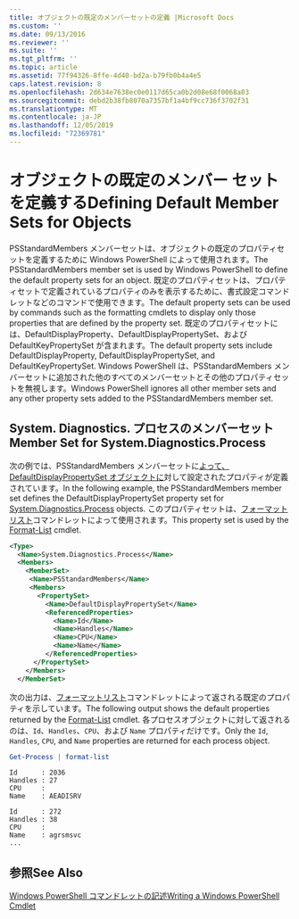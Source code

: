 ```yaml
---
title: オブジェクトの既定のメンバーセットの定義 |Microsoft Docs
ms.custom: ''
ms.date: 09/13/2016
ms.reviewer: ''
ms.suite: ''
ms.tgt_pltfrm: ''
ms.topic: article
ms.assetid: 77f94326-8ffe-4d40-bd2a-b79fb0b4a4e5
caps.latest.revision: 8
ms.openlocfilehash: 2d634e7638ec0e0117d65ca0b2d08e68f0068a03
ms.sourcegitcommit: debd2b38fb8070a7357bf1a4bf9cc736f3702f31
ms.translationtype: MT
ms.contentlocale: ja-JP
ms.lasthandoff: 12/05/2019
ms.locfileid: "72369781"
---
```

# <a name="defining-default-member-sets-for-objects"></a><span data-ttu-id="80f19-102">オブジェクトの既定のメンバー セットを定義する</span><span class="sxs-lookup"><span data-stu-id="80f19-102">Defining Default Member Sets for Objects</span></span>

<span data-ttu-id="80f19-103">PSStandardMembers メンバーセットは、オブジェクトの既定のプロパティセットを定義するために Windows PowerShell によって使用されます。</span><span class="sxs-lookup"><span data-stu-id="80f19-103">The PSStandardMembers member set is used by Windows PowerShell to define the default property sets for an object.</span></span> <span data-ttu-id="80f19-104">既定のプロパティセットは、プロパティセットで定義されているプロパティのみを表示するために、書式設定コマンドレットなどのコマンドで使用できます。</span><span class="sxs-lookup"><span data-stu-id="80f19-104">The default property sets can be used by commands such as the formatting cmdlets to display only those properties that are defined by the property set.</span></span> <span data-ttu-id="80f19-105">既定のプロパティセットには、DefaultDisplayProperty、DefaultDisplayPropertySet、および DefaultKeyPropertySet が含まれます。</span><span class="sxs-lookup"><span data-stu-id="80f19-105">The default property sets include DefaultDisplayProperty, DefaultDisplayPropertySet, and DefaultKeyPropertySet.</span></span> <span data-ttu-id="80f19-106">Windows PowerShell は、PSStandardMembers メンバーセットに追加された他のすべてのメンバーセットとその他のプロパティセットを無視します。</span><span class="sxs-lookup"><span data-stu-id="80f19-106">Windows PowerShell ignores all other member sets and any other property sets added to the PSStandardMembers member set.</span></span>

## <a name="member-set-for-systemdiagnosticsprocess"></a><span data-ttu-id="80f19-107">System. Diagnostics. プロセスのメンバーセット</span><span class="sxs-lookup"><span data-stu-id="80f19-107">Member Set for System.Diagnostics.Process</span></span>

<span data-ttu-id="80f19-108">次の例では、PSStandardMembers メンバーセットに[よって、DefaultDisplayPropertySet オブジェクトに](/dotnet/api/System.Diagnostics.Process)対して設定されたプロパティが定義されています。</span><span class="sxs-lookup"><span data-stu-id="80f19-108">In the following example, the PSStandardMembers member set defines the DefaultDisplayPropertySet property set for [System.Diagnostics.Process](/dotnet/api/System.Diagnostics.Process) objects.</span></span> <span data-ttu-id="80f19-109">このプロパティセットは、[フォーマットリスト](/powershell/module/Microsoft.PowerShell.Utility/Format-List)コマンドレットによって使用されます。</span><span class="sxs-lookup"><span data-stu-id="80f19-109">This property set is used by the [Format-List](/powershell/module/Microsoft.PowerShell.Utility/Format-List) cmdlet.</span></span>

```xml
<Type>
  <Name>System.Diagnostics.Process</Name>
  <Members>
    <MemberSet>
     <Name>PSStandardMembers</Name>
     <Members>
       <PropertySet>
         <Name>DefaultDisplayPropertySet</Name>
         <ReferencedProperties>
           <Name>Id</Name>
           <Name>Handles</Name>
           <Name>CPU</Name>
           <Name>Name</Name>
         </ReferencedProperties>
      </PropertySet>
    </Members>
  </MemberSet>
```

<span data-ttu-id="80f19-110">次の出力は、[フォーマットリスト](/powershell/module/Microsoft.PowerShell.Utility/Format-List)コマンドレットによって返される既定のプロパティを示しています。</span><span class="sxs-lookup"><span data-stu-id="80f19-110">The following output shows the default properties returned by the [Format-List](/powershell/module/Microsoft.PowerShell.Utility/Format-List) cmdlet.</span></span> <span data-ttu-id="80f19-111">各プロセスオブジェクトに対して返されるのは、`Id`、`Handles`、`CPU`、および `Name` プロパティだけです。</span><span class="sxs-lookup"><span data-stu-id="80f19-111">Only the `Id`, `Handles`, `CPU`, and `Name` properties are returned for each process object.</span></span>

```powershell
Get-Process | format-list
```

```output
Id      : 2036
Handles : 27
CPU     :
Name    : AEADISRV

Id      : 272
Handles : 38
CPU     :
Name    : agrsmsvc
...
```

## <a name="see-also"></a><span data-ttu-id="80f19-112">参照</span><span class="sxs-lookup"><span data-stu-id="80f19-112">See Also</span></span>

[<span data-ttu-id="80f19-113">Windows PowerShell コマンドレットの記述</span><span class="sxs-lookup"><span data-stu-id="80f19-113">Writing a Windows PowerShell Cmdlet</span></span>](./writing-a-windows-powershell-cmdlet.md)
